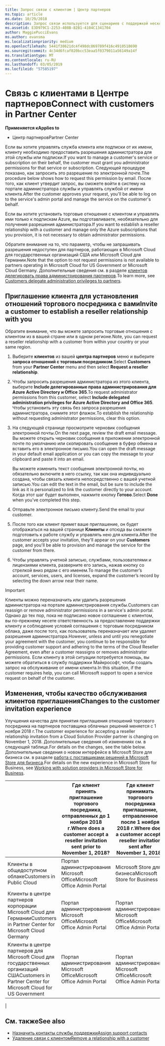```yaml
---
title: Запрос связи с клиентом | Центр партнеров
ms.topic: article
ms.date: 10/29/2018
description: Запрос связи используется для сценариев с поддержкой нескольких партнеров и нескольких каналов. Он также используется, если клиент удаляет делегированные права администратора и вам нужно восстановить их для подготовки или поддержки клиента.
ms.assetid: E3D979C1-2253-408B-82B1-4104C1341704
author: MaggiePucciEvans
ms.author: evansma
ms.localizationpriority: medium
ms.openlocfilehash: 5441f38621dc4f498dc869789f416c4910518690
ms.sourcegitcommit: 4c34d6fcaf020bcc53eaa5f0379011a56149a14f
ms.translationtype: MT
ms.contentlocale: ru-RU
ms.lasthandoff: 03/05/2019
ms.locfileid: "57585197"
---
```

# <a name="connect-with-customers-in-partner-center"></a><span data-ttu-id="080f9-104">Связь с клиентами в Центре партнеров</span><span class="sxs-lookup"><span data-stu-id="080f9-104">Connect with customers in Partner Center</span></span>

<span data-ttu-id="080f9-105">**Применяется к**</span><span class="sxs-lookup"><span data-stu-id="080f9-105">**Applies to**</span></span>

-  <span data-ttu-id="080f9-106">Центр партнеров</span><span class="sxs-lookup"><span data-stu-id="080f9-106">Partner Center</span></span>

<span data-ttu-id="080f9-107">Если вы хотите управлять служба клиента или подписки от их имени, клиенту необходимо предоставить разрешения администратора для этой службы или подписки.</span><span class="sxs-lookup"><span data-stu-id="080f9-107">If you want to manage a customer's service or subscription on their behalf, the customer must grant you administrator permissions for that service or subscription.</span></span> <span data-ttu-id="080f9-108">Следующей процедуре показано, как запросить это разрешение по электронной почте.</span><span class="sxs-lookup"><span data-stu-id="080f9-108">The procedure below shows how to request this permission by email.</span></span> <span data-ttu-id="080f9-109">После того, как клиент утвердит запрос, вы сможете войти в систему на портале администратора службы и управлять службой от имени клиента.</span><span class="sxs-lookup"><span data-stu-id="080f9-109">After the customer approves your request, you'll be able to log on to the service's admin portal and manage the service on the customer's behalf.</span></span>

<span data-ttu-id="080f9-110">Если вы хотите установить торговые отношения с клиентом и управлять ими только к подпискам Azure, вы подготавливаете, необязательно для получения разрешения администратора.</span><span class="sxs-lookup"><span data-stu-id="080f9-110">If you want to establish a reseller relationship with a customer and manage only the Azure subscriptions that you provision, it is not necessary to obtain administrator permissions.</span></span>

<span data-ttu-id="080f9-111">Обратите внимание на то, что параметр, чтобы не запрашивать разрешения недоступен для партнеров, работающих в Microsoft Cloud для государственных организаций США или Microsoft Cloud для Германии.</span><span class="sxs-lookup"><span data-stu-id="080f9-111">Note that the option to not request permissions is not available to partners operating in Microsoft Cloud for US Government or Microsoft Cloud Germany.</span></span> <span data-ttu-id="080f9-112">Дополнительные сведения см. в разделе [клиентов делегировать права администрирования партнеров](https://docs.microsoft.com/en-us/partner-center/customers_revoke_admin_privileges).</span><span class="sxs-lookup"><span data-stu-id="080f9-112">To learn more, see [Customers delegate administration privileges to partners](https://docs.microsoft.com/en-us/partner-center/customers_revoke_admin_privileges).</span></span>


## <a name="invite-a-customer-to-establish-a-reseller-relationship-with-you"></a><span data-ttu-id="080f9-113">Приглашение клиента для установления отношений торгового посредника с вами</span><span class="sxs-lookup"><span data-stu-id="080f9-113">Invite a customer to establish a reseller relationship with you</span></span>

<span data-ttu-id="080f9-114">Обратите внимание, что вы можете запросить торговые отношения с клиентом из в вашей стране или в одном регионе.</span><span class="sxs-lookup"><span data-stu-id="080f9-114">Note, you can request a reseller relationship with a customer from within your country or your same region.</span></span>

1.  <span data-ttu-id="080f9-115">Выберите **клиентов** из вашей **центра партнеров** меню и выберите **запроса отношений с торговым посредником**.</span><span class="sxs-lookup"><span data-stu-id="080f9-115">Select **Customers** from your **Partner Center** menu and then select **Request a reseller relationship**.</span></span>

2.  <span data-ttu-id="080f9-116">Чтобы запросить разрешения администратора из этого клиента, выберите **Include делегированные права администрирования для Azure Active Directory и Office 365**.</span><span class="sxs-lookup"><span data-stu-id="080f9-116">To request administrator permissions from this customer, select **Include delegated administration privileges for Azure Active Directory and Office 365**.</span></span> <span data-ttu-id="080f9-117">Чтобы установить эту связь без запроса разрешения администратора, снимите этот флажок.</span><span class="sxs-lookup"><span data-stu-id="080f9-117">To establish the relationship without requesting administrator permissions, clear this option.</span></span> 

3.  <span data-ttu-id="080f9-118">На следующей странице просмотрите черновик сообщения электронной почты.</span><span class="sxs-lookup"><span data-stu-id="080f9-118">On the next page, review the draft email message.</span></span> <span data-ttu-id="080f9-119">Вы можете открыть черновик сообщения в приложении электронной почте по умолчанию или скопировать сообщение в буфер обмена и вставить его в электронное письмо.</span><span class="sxs-lookup"><span data-stu-id="080f9-119">You can open the draft message in your default email application or you can copy the message to your clipboard and paste it into an email.</span></span> 

    <span data-ttu-id="080f9-120">Вы можете изменить текст сообщения электронной почты, но обязательно включите в него ссылку, так как она индивидуально создана, чтобы связать клиента непосредственно с вашей учетной записью.</span><span class="sxs-lookup"><span data-stu-id="080f9-120">You can edit the text in the email, but be sure to include the link as it is personalized to link the customer directly to your account.</span></span> <span data-ttu-id="080f9-121">Когда этот шаг будет выполнен, нажмите кнопку **Готово**.</span><span class="sxs-lookup"><span data-stu-id="080f9-121">Select **Done** when you’ve completed this step.</span></span>

3.  <span data-ttu-id="080f9-122">Отправьте электронное письмо клиенту.</span><span class="sxs-lookup"><span data-stu-id="080f9-122">Send the email to your customer.</span></span>

5.  <span data-ttu-id="080f9-123">После того как клиент примет ваше приглашение, он будет отображаться на вашей странице **Клиенты** и отсюда вы сможете подготовить к работе службу и управлять нею для клиента.</span><span class="sxs-lookup"><span data-stu-id="080f9-123">After the customer accepts your invitation, they'll appear on your **Customers** page, and you'll be able to provision and manage the service for the customer from there.</span></span>

 
6.  <span data-ttu-id="080f9-124">Чтобы управлять учетной записью, службами, пользователями и лицензиями клиента, разверните его запись, нажав кнопку со стрелкой вниз рядом с его именем.</span><span class="sxs-lookup"><span data-stu-id="080f9-124">To manage the customer’s account, services, users, and licenses, expand the customer’s record by selecting the down arrow near their name.</span></span>


> [!IMPORTANT]  
> <span data-ttu-id="080f9-125">Клиенты можно переназначить или удалить разрешения администратора на портале администрирования службы.</span><span class="sxs-lookup"><span data-stu-id="080f9-125">Customers can reassign or remove administrator permissions in a service's admin portal.</span></span> <span data-ttu-id="080f9-126">Однако до тех пор, пока не подписано новое соглашение с клиентом, вы по-прежнему несете ответственность за предоставление поддержки клиенту и соблюдение условий соглашения с торговым посредником облака, даже после того, как пользователь переназначает или удаляет разрешения администратора.</span><span class="sxs-lookup"><span data-stu-id="080f9-126">However, unless and until you renegotiate your agreement with the customer, you continue to be responsible for providing customer support and adhering to the terms of the Cloud Reseller Agreement, even after a customer reassigns or removes administrator permissions.</span></span> <span data-ttu-id="080f9-127">Если клиенту в этой ситуации потребуется помощь, вы можете обратиться в службу поддержки Майкрософт, чтобы создать запрос на обслуживание от имени клиента.</span><span class="sxs-lookup"><span data-stu-id="080f9-127">In this situation, if the customer requires help, you can call Microsoft support to open a service request on behalf of the customer.</span></span>

## <a name="changes-to-the-customer-invitation-experience"></a><span data-ttu-id="080f9-128">Изменения, чтобы качество обслуживания клиентов приглашения</span><span class="sxs-lookup"><span data-stu-id="080f9-128">Changes to the customer invitation experience</span></span>

<span data-ttu-id="080f9-129">Улучшения качества для принятия приглашения отношений торгового посредника на партнеров поставщика облачных решений меняется с 1 ноября 2018 г.</span><span class="sxs-lookup"><span data-stu-id="080f9-129">The customer experience for accepting a reseller relationship invitation from a Cloud Solution Provider partner is changing on November 1, 2018.</span></span> <span data-ttu-id="080f9-130">Дополнительные сведения об изменениях см. в следующей таблице.</span><span class="sxs-lookup"><span data-stu-id="080f9-130">For details on the changes, see the table below.</span></span> <span data-ttu-id="080f9-131">Дополнительные сведения о новом интерфейсе в Microsoft Store для бизнеса см. в разделе [работа с поставщиками решений в Microsoft Store для бизнеса](https://docs.microsoft.com/en-us/microsoft-store/work-with-partner-microsoft-store-business).</span><span class="sxs-lookup"><span data-stu-id="080f9-131">For details on the new experience in Microsoft Store for Business, see [Working with solution providers in Microsoft Store for Business](https://docs.microsoft.com/en-us/microsoft-store/work-with-partner-microsoft-store-business).</span></span>

|  | <span data-ttu-id="080f9-132">Где клиент принять приглашение торгового посредника, отправленных до 1 ноября 2018 г.</span><span class="sxs-lookup"><span data-stu-id="080f9-132">Where does a customer accept a reseller invitation sent prior to November 1, 2018?</span></span> | <span data-ttu-id="080f9-133">Где клиент принимать торгового посредника приглашение, отправленное после 1 ноября 2018 г.</span><span class="sxs-lookup"><span data-stu-id="080f9-133">Where does a customer accept a reseller invitation sent after November 1, 2018?</span></span> |
|---------|---------|---------
| <span data-ttu-id="080f9-134">Клиенты в общедоступном облаке</span><span class="sxs-lookup"><span data-stu-id="080f9-134">Customers in Public Cloud</span></span> | <span data-ttu-id="080f9-135">Портал администрирования Microsoft Office</span><span class="sxs-lookup"><span data-stu-id="080f9-135">Microsoft Office Admin Portal</span></span> | <span data-ttu-id="080f9-136">Microsoft Store для бизнеса</span><span class="sxs-lookup"><span data-stu-id="080f9-136">Microsoft Store for Business</span></span> |
| <span data-ttu-id="080f9-137">Клиенты в центре партнеров корпорации Microsoft Cloud для Германии</span><span class="sxs-lookup"><span data-stu-id="080f9-137">Customers in Partner Center for Microsoft Cloud Germany</span></span> | <span data-ttu-id="080f9-138">Портал администрирования Microsoft Office</span><span class="sxs-lookup"><span data-stu-id="080f9-138">Microsoft Office Admin Portal</span></span> | <span data-ttu-id="080f9-139">Портал администрирования Microsoft Office</span><span class="sxs-lookup"><span data-stu-id="080f9-139">Microsoft Office Admin Portal</span></span> |
| <span data-ttu-id="080f9-140">Клиенты в центре партнеров для Microsoft Cloud для государственных организаций США</span><span class="sxs-lookup"><span data-stu-id="080f9-140">Customers in Partner Center for Microsoft Cloud for US Government</span></span> | <span data-ttu-id="080f9-141">Портал администрирования Microsoft Office</span><span class="sxs-lookup"><span data-stu-id="080f9-141">Microsoft Office Admin Portal</span></span> | <span data-ttu-id="080f9-142">Портал администрирования Microsoft Office</span><span class="sxs-lookup"><span data-stu-id="080f9-142">Microsoft Office Admin Portal</span></span> |
|

## <a name="see-also"></a><span data-ttu-id="080f9-143">См. также</span><span class="sxs-lookup"><span data-stu-id="080f9-143">See also</span></span>

- [<span data-ttu-id="080f9-144">Назначить контакты службы поддержки</span><span class="sxs-lookup"><span data-stu-id="080f9-144">Assign support contacts</span></span>](assign-support-contacts.md)
- [<span data-ttu-id="080f9-145">Удаление связи с клиентом</span><span class="sxs-lookup"><span data-stu-id="080f9-145">Remove a relationship with a customer</span></span>](remove-a-relationship.md)